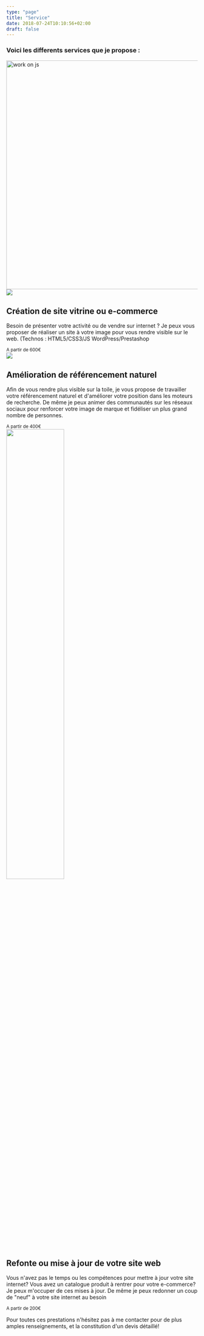```yaml
---
type: "page"
title: "Service"
date: 2018-07-24T10:10:56+02:00
draft: false
---
```


<h3>Voici les differents services que je propose :</h3>

<img src="https://superalex.me/images/work.png" width="600px" alt="work on js">
<br>
<section class="columns">
	
<div class="column">
        <img src="https://superalex.me/images/code.png" class="center">
<h2>Création de site vitrine ou e-commerce</h2>
		<p>Besoin de présenter votre activité ou de vendre sur internet ? Je peux vous proposer de réaliser un site à votre image pour vous rendre visible sur le web. (Technos : HTML5/CSS3/JS WordPress/Prestashop</p>
		<small>A partir de 600€</small>
	</div>
	
<div class="column">
<img src="https://superalex.me/images/seo.png" class="center">
		<h2>Amélioration de référencement naturel</h2>
		<p>Afin de vous rendre plus visible sur la toile, je vous propose de travailler votre référencement naturel et d'améliorer votre position dans les moteurs de recherche. De même je peux animer des communautés sur les réseaux sociaux pour renforcer votre image de marque et fidéliser un plus grand nombre de personnes.</p>
		<small>A partir de 400€</small>
	</div>
  
  <div class="column">
  <img src="https://superalex.me/images/design.png" class="center" width="55%">
		<h2>Refonte ou mise à jour de votre site web</h2>
		<p>Vous n'avez pas le temps ou les compétences pour mettre à jour votre site internet? Vous avez un catalogue produit à rentrer pour votre e-commerce? Je peux m'occuper de ces mises à jour. De même je peux redonner un coup de "neuf" à votre site internet au besoin</p>
		<small>A partir de 200€</small>
	</div>
	
</section>	

Pour toutes ces prestations n'hésitez pas à me contacter pour de plus amples renseignements, et la constitution d'un devis détaillé!